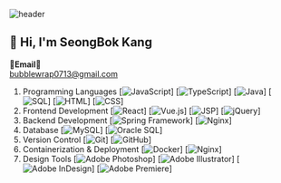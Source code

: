 ![header](https://capsule-render.vercel.app/api?type=waving&height=200&color=0:34D399,50:10B981,100:3B82F6&text=Welcome%20to%20Leo's%20github.&section=header&textBg=false&fontColor=ffffff&fontSize=32&fontAlign=50&animation=fadeIn&stroke=fffff&strokeWidth=1&fontAlignY=41)

## 👋 Hi, I'm SeongBok Kang
<Strong>📧Email📧</Strong><br>bubblewrap0713@gmail.com<br>


1. Programming Languages
[![JavaScript](https://img.shields.io/badge/JavaScript-F7DF1E?style=flat&logo=javascript&logoColor=black)]
[![TypeScript](https://img.shields.io/badge/TypeScript-007ACC?style=flat&logo=typescript&logoColor=white)]
[![Java](https://img.shields.io/badge/Java-007396?style=flat&logo=java&logoColor=white)]
[![SQL](https://img.shields.io/badge/SQL-CC2927?style=flat&logo=microsoft-sql-server&logoColor=white)]
[![HTML](https://img.shields.io/badge/HTML-E34F26?style=flat&logo=html5&logoColor=white)]
[![CSS](https://img.shields.io/badge/CSS-1572B6?style=flat&logo=css3&logoColor=white)]
2. Frontend Development
[![React](https://img.shields.io/badge/React-61DAFB?style=flat&logo=react&logoColor=black)]
[![Vue.js](https://img.shields.io/badge/Vue.js-4FC08D?style=flat&logo=vue.js&logoColor=white)]
[![JSP](https://img.shields.io/badge/JSP-007396?style=flat&logo=java&logoColor=white)]
[![jQuery](https://img.shields.io/badge/jQuery-0769AD?style=flat&logo=jquery&logoColor=white)]
3. Backend Development
[![Spring Framework](https://img.shields.io/badge/Spring-6DB33F?style=flat&logo=spring&logoColor=white)]
[![Nginx](https://img.shields.io/badge/Nginx-009639?style=flat&logo=nginx&logoColor=white)]
4. Database
[![MySQL](https://img.shields.io/badge/MySQL-4479A1?style=flat&logo=mysql&logoColor=white)]
[![Oracle SQL](https://img.shields.io/badge/OracleSQL-F80000?style=flat&logo=oracle&logoColor=white)]
5. Version Control
[![Git](https://img.shields.io/badge/Git-F05032?style=flat&logo=git&logoColor=white)]
[![GitHub](https://img.shields.io/badge/GitHub-181717?style=flat&logo=github&logoColor=white)]
6. Containerization & Deployment
[![Docker](https://img.shields.io/badge/Docker-2496ED?style=flat&logo=docker&logoColor=white)]
[![Nginx](https://img.shields.io/badge/Nginx-009639?style=flat&logo=nginx&logoColor=white)]
7. Design Tools
[![Adobe Photoshop](https://img.shields.io/badge/Adobe%20Photoshop-31A8FF?style=flat&logo=adobe-photoshop&logoColor=white)]
[![Adobe Illustrator](https://img.shields.io/badge/Adobe%20Illustrator-FF9A00?style=flat&logo=adobe-illustrator&logoColor=white)]
[![Adobe InDesign](https://img.shields.io/badge/Adobe%20InDesign-FF3366?style=flat&logo=adobe-indesign&logoColor=white)]
[![Adobe Premiere](https://img.shields.io/badge/Adobe%20Premiere-9999FF?style=flat&logo=adobe-premiere-pro&logoColor=white)]

